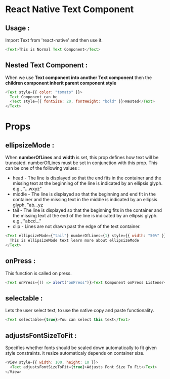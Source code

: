 # React Native Text Component

## Usage :

Import Text from 'react-native' and then use it.

```js
<Text>This is Normal Text Component</Text>
```

## Nested Text Component :

When we use <b>Text component into another Text component</b> then the <b>children component inherit parent component style</b>

```js
<Text style={{ color: "tomato" }}>
  Text Component can be 
  <Text style={{ fontSize: 20, fontWeight: "bold" }}>Nested</Text>
</Text>
```

# Props

## ellipsizeMode :

When <b>numberOfLines</b> and <b>width</b> is set, this prop defines how text will be truncated. numberOfLines must be set in conjunction with this prop.
This can be one of the following values :

- head - The line is displayed so that the end fits in the container and the missing text at the beginning of the line is indicated by an ellipsis glyph. e.g., "...wxyz"
- middle - The line is displayed so that the beginning and end fit in the container and the missing text in the middle is indicated by an ellipsis glyph. "ab...yz
- tail - The line is displayed so that the beginning fits in the container and the missing text at the end of the line is indicated by an ellipsis glyph. e.g., "abcd..."
- clip - Lines are not drawn past the edge of the text container.

```js
<Text ellipsizeMode={"tail"} numberOfLines={1} style={{ width: "50%" }}>
  This is ellipsizeMode text learn more about ellipsizeMode
</Text>
```

## onPress :

This function is called on press.

```js
<Text onPress={() => alert("onPress")}>Text Component onPress Listener</Text>
```

## selectable :

Lets the user select text, to use the native copy and paste functionality.

```js
<Text selectable={true}>You can select this text</Text>
```

## adjustsFontSizeToFit :

Specifies whether fonts should be scaled down automatically to fit given style constraints. it resize automaticaly depends on container size.

```js
<View style={{ width: 100, height: 10 }}>
  <Text adjustsFontSizeToFit={true}>Adjusts Font Size To Fit</Text>
</View>
```
